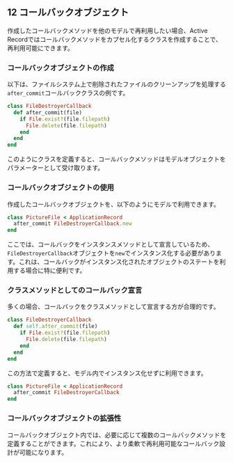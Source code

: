 ## 12 コールバックオブジェクト

作成したコールバックメソッドを他のモデルで再利用したい場合、Active Recordではコールバックメソッドをカプセル化するクラスを作成することで、再利用可能にできます。

### コールバックオブジェクトの作成

以下は、ファイルシステム上で削除されたファイルのクリーンアップを処理する`after_commit`コールバッククラスの例です。

```ruby
class FileDestroyerCallback
  def after_commit(file)
    if File.exist?(file.filepath)
      File.delete(file.filepath)
    end
  end
end
```

このようにクラスを定義すると、コールバックメソッドはモデルオブジェクトをパラメーターとして受け取ります。

### コールバックオブジェクトの使用

作成したコールバックオブジェクトを、以下のようにモデルで利用できます。

```ruby
class PictureFile < ApplicationRecord
  after_commit FileDestroyerCallback.new
end
```

ここでは、コールバックをインスタンスメソッドとして宣言しているため、`FileDestroyerCallback`オブジェクトを`new`でインスタンス化する必要があります。これは、コールバックがインスタンス化されたオブジェクトのステートを利用する場合に特に便利です。

### クラスメソッドとしてのコールバック宣言

多くの場合、コールバックをクラスメソッドとして宣言する方が合理的です。

```ruby
class FileDestroyerCallback
  def self.after_commit(file)
    if File.exist?(file.filepath)
      File.delete(file.filepath)
    end
  end
end
```

この方法で定義すると、モデル内でインスタンス化せずに利用できます。

```ruby
class PictureFile < ApplicationRecord
  after_commit FileDestroyerCallback
end
```

### コールバックオブジェクトの拡張性

コールバックオブジェクト内では、必要に応じて複数のコールバックメソッドを定義することができます。これにより、より柔軟で再利用可能なコールバック設計が可能になります。

